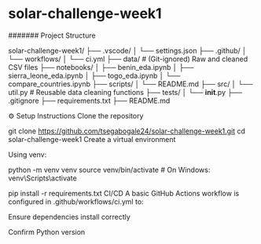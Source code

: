 # solar-challenge-week1



####### Project Structure

solar-challenge-week1/
├── .vscode/
│   └── settings.json
├── .github/
│   └── workflows/
│       └── ci.yml
├── data/                   # (Git-ignored) Raw and cleaned CSV files
├── notebooks/
│   ├── benin_eda.ipynb
│   ├── sierra_leone_eda.ipynb
│   ├── togo_eda.ipynb
│   └── compare_countries.ipynb
├── scripts/
│   └── README.md
├── src/
│   └── util.py             # Reusable data cleaning functions
├── tests/
│   └── __init__.py
├── .gitignore
├── requirements.txt
├── README.md

⚙️ Setup Instructions
Clone the repository


git clone https://github.com/tsegabogale24/solar-challenge-week1.git
cd solar-challenge-week1
Create a virtual environment

Using venv:

python -m venv venv
source venv/bin/activate  # On Windows: venv\Scripts\activate


pip install -r requirements.txt
 CI/CD
A basic GitHub Actions workflow is configured in .github/workflows/ci.yml to:

Ensure dependencies install correctly

Confirm Python version


